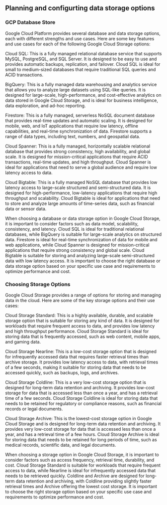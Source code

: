 ## Planning and configurting data storage options

### GCP Database Store
Google Cloud Platform provides several database and data storage options, each with different strengths and use cases. Here are some key features and use cases for each of the following Google Cloud Storage options:

Cloud SQL: This is a fully managed relational database service that supports MySQL, PostgreSQL, and SQL Server. It is designed to be easy to use and provides automatic backups, replication, and failover. Cloud SQL is ideal for small to medium-sized databases that require traditional SQL queries and ACID transactions.

BigQuery: This is a fully managed data warehousing and analytics service that allows you to analyze large datasets using SQL-like queries. It is designed for large-scale, high-performance, and cost-effective analytics on data stored in Google Cloud Storage, and is ideal for business intelligence, data exploration, and ad-hoc reporting.

Firestore: This is a fully managed, serverless NoSQL document database that provides real-time updates and automatic scaling. It is designed for mobile, web, and IoT applications that require low latency, offline capabilities, and real-time synchronization of data. Firestore supports a range of data types, including text, numbers, and geospatial data.

Cloud Spanner: This is a fully managed, horizontally scalable relational database that provides strong consistency, high availability, and global scale. It is designed for mission-critical applications that require ACID transactions, real-time updates, and high throughput. Cloud Spanner is ideal for applications that need to serve a global audience and require low latency access to data.

Cloud Bigtable: This is a fully managed NoSQL database that provides low latency access to large-scale structured and semi-structured data. It is designed for high-performance, low-latency applications that require high throughput and scalability. Cloud Bigtable is ideal for applications that need to store and analyze large amounts of time-series data, such as financial data or sensor data.

When choosing a database or data storage option in Google Cloud Storage, it is important to consider factors such as data model, scalability, consistency, and latency. Cloud SQL is ideal for traditional relational databases, while BigQuery is suitable for large-scale analytics on structured data. Firestore is ideal for real-time synchronization of data for mobile and web applications, while Cloud Spanner is designed for mission-critical applications that require strong consistency and global scale. Cloud Bigtable is suitable for storing and analyzing large-scale semi-structured data with low latency access. It is important to choose the right database or data storage option based on your specific use case and requirements to optimize performance and cost.

### Choosing Storage Options 
Google Cloud Storage provides a range of options for storing and managing data in the cloud. Here are some of the key storage options and their use cases:

Cloud Storage Standard: This is a highly available, durable, and scalable storage option that is suitable for storing any kind of data. It is designed for workloads that require frequent access to data, and provides low latency and high throughput performance. Cloud Storage Standard is ideal for storing data that is frequently accessed, such as web content, mobile apps, and gaming data.

Cloud Storage Nearline: This is a low-cost storage option that is designed for infrequently accessed data that requires faster retrieval times than archive storage. It provides low latency access to data, with retrieval times of a few seconds, making it suitable for storing data that needs to be accessed quickly, such as backups, logs, and archives.

Cloud Storage Coldline: This is a very low-cost storage option that is designed for long-term data retention and archiving. It provides low-cost storage for data that is accessed less than once a year, and has a retrieval time of a few seconds. Cloud Storage Coldline is ideal for storing data that needs to be retained for regulatory or compliance reasons, such as financial records or legal documents.

Cloud Storage Archive: This is the lowest-cost storage option in Google Cloud Storage and is designed for long-term data retention and archiving. It provides very low-cost storage for data that is accessed less than once a year, and has a retrieval time of a few hours. Cloud Storage Archive is ideal for storing data that needs to be retained for long periods of time, such as medical records, scientific data, and legal documents.

When choosing a storage option in Google Cloud Storage, it is important to consider factors such as access frequency, retrieval time, durability, and cost. Cloud Storage Standard is suitable for workloads that require frequent access to data, while Nearline is ideal for infrequently accessed data that needs to be retrieved quickly. Coldline and Archive are designed for long-term data retention and archiving, with Coldline providing slightly faster retrieval times and Archive offering the lowest cost storage. It is important to choose the right storage option based on your specific use case and requirements to optimize performance and cost.